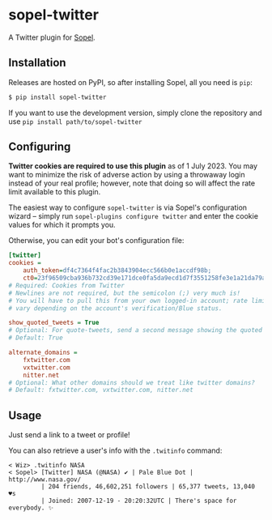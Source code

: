 # sopel-twitter

A Twitter plugin for [Sopel](https://sopel.chat/).

## Installation

Releases are hosted on PyPI, so after installing Sopel, all you need is `pip`:

```bash
$ pip install sopel-twitter
```

If you want to use the development version, simply clone the repository and use
`pip install path/to/sopel-twitter`

## Configuring

**Twitter cookies are required to use this plugin** as of 1 July 2023. You may
want to minimize the risk of adverse action by using a throwaway login instead
of your real profile; however, note that doing so will affect the rate limit
available to this plugin.

The easiest way to configure `sopel-twitter` is via Sopel's configuration
wizard – simply run `sopel-plugins configure twitter` and enter the cookie
values for which it prompts you.

Otherwise, you can edit your bot's configuration file:

```ini
[twitter]
cookies =
    auth_token=df4c7364f4fac2b3843904ecc566b0e1accdf98b;
    ct0=23f96509cba936b732cd39e171dce0fa5da9ecd1d7f3551258fe3e1a21da79a797e80496e8190613ba8a8ebc07ef6d8004b17518e84f9b6f8100738c5243a3da3139c87a5a55e46d70ed99cf0f068a23
# Required: Cookies from Twitter
# Newlines are not required, but the semicolon (;) very much is!
# You will have to pull this from your own logged-in account; rate limits will
# vary depending on the account's verification/Blue status.

show_quoted_tweets = True
# Optional: For quote-tweets, send a second message showing the quoted tweet?
# Default: True

alternate_domains =
    fxtwitter.com
    vxtwitter.com
    nitter.net
# Optional: What other domains should we treat like twitter domains?
# Default: fxtwitter.com, vxtwitter.com, nitter.net
```

## Usage

Just send a link to a tweet or profile!

You can also retrieve a user's info with the `.twitinfo` command:

```irc
< Wiz> .twitinfo NASA
< Sopel> [Twitter] NASA (@NASA) ✔️ | Pale Blue Dot | http://www.nasa.gov/
         | 204 friends, 46,602,251 followers | 65,377 tweets, 13,040 ♥s
         | Joined: 2007-12-19 - 20:20:32UTC | There's space for everybody. ✨
```
